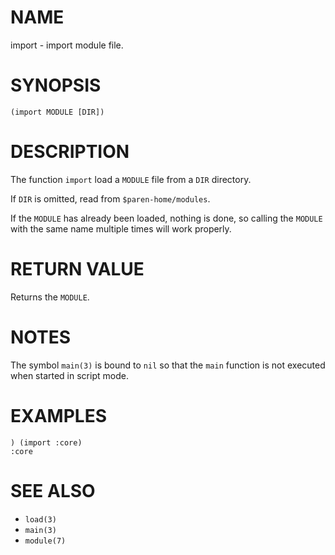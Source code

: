 # NAME
import - import module file.

# SYNOPSIS

    (import MODULE [DIR])

# DESCRIPTION
The function `import` load a `MODULE` file from a `DIR` directory.

If `DIR` is omitted, read from `$paren-home/modules`.

If the `MODULE` has already been loaded, nothing is done, so calling the `MODULE` with the same name multiple times will work properly.

# RETURN VALUE
Returns the `MODULE`.

# NOTES
The symbol `main(3)` is bound to `nil` so that the `main` function is not executed when started in script mode.

# EXAMPLES

    ) (import :core)
    :core

# SEE ALSO
- `load(3)`
- `main(3)`
- `module(7)`
